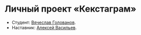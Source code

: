 # Личный проект «Кекстаграм»

* Студент: [Вячеслав Голованов](https://up.htmlacademy.ru/javascript/29/user/657705).
* Наставник: [Алексей Васильев](https://htmlacademy.ru/profile/id1353249).
